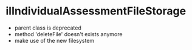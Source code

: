 # ilIndividualAssessmentFileStorage

* parent class is deprecated
* method 'deleteFile' doesn't exists anymore
* make use of the new filesystem